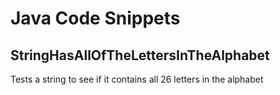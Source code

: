 # Java Code Snippets

## StringHasAllOfTheLettersInTheAlphabet

Tests a string to see if it contains all 26 letters in the alphabet

